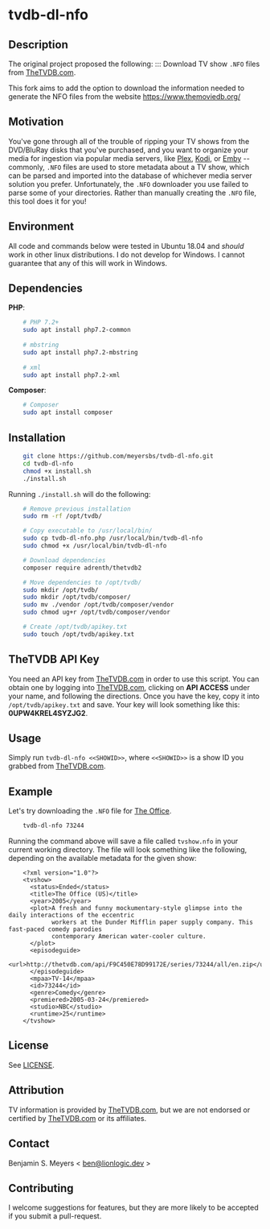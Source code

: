 # tvdb-dl-nfo

## Description

The original project proposed the following:
::: Download TV show `.NFO` files from [TheTVDB.com](https://www.thetvdb.com).

This fork aims to add the option to download the information needed to generate the NFO files from the website https://www.themoviedb.org/

## Motivation

You've gone through all of the trouble of ripping your TV shows from the DVD/BluRay disks that you've purchased, and you want to organize your media for ingestion via popular media servers, like [Plex](https://plex.tv), [Kodi](https://kodi.tv/), or [Emby](https://emby.media/) -- commonly, `.NFO` files are used to store metadata about a TV show, which can be parsed and imported into the database of whichever media server solution you prefer. Unfortunately, the `.NFO` downloader you use failed to parse some of your directories. Rather than manually creating the `.NFO` file, this tool does it for you!

## Environment

All code and commands below were tested in Ubuntu 18.04 and *should* work in other linux distributions. I do not develop for Windows. I cannot guarantee that any of this will work in Windows.

## Dependencies

**PHP**:

``` bash
    # PHP 7.2+
    sudo apt install php7.2-common
    
    # mbstring
    sudo apt install php7.2-mbstring
    
    # xml
    sudo apt install php7.2-xml
```

**Composer**:

``` bash
    # Composer
    sudo apt install composer
```

## Installation

``` bash
    git clone https://github.com/meyersbs/tvdb-dl-nfo.git
    cd tvdb-dl-nfo
    chmod +x install.sh
    ./install.sh
```

Running `./install.sh` will do the following:

``` bash
    # Remove previous installation
    sudo rm -rf /opt/tvdb/

    # Copy executable to /usr/local/bin/
    sudo cp tvdb-dl-nfo.php /usr/local/bin/tvdb-dl-nfo
    sudo chmod +x /usr/local/bin/tvdb-dl-nfo

    # Download dependencies
    composer require adrenth/thetvdb2

    # Move dependencies to /opt/tvdb/
    sudo mkdir /opt/tvdb/
    sudo mkdir /opt/tvdb/composer/
    sudo mv ./vendor /opt/tvdb/composer/vendor
    sudo chmod ug+r /opt/tvdb/composer/vendor

    # Create /opt/tvdb/apikey.txt
    sudo touch /opt/tvdb/apikey.txt
```

## TheTVDB API Key

You need an API key from [TheTVDB.com](https://www.thetvdb.com) in order to use this script. You can obtain one by logging into [TheTVDB.com](https://www.thetvdb.com), clicking on **API ACCESS** under your name, and following the directions. Once you have the key, copy it into `/opt/tvdb/apikey.txt` and save. Your key will look something like this: **0UPW4KREL4SYZJG2**.

## Usage

Simply run `tvdb-dl-nfo <<SHOWID>>`, where `<<SHOWID>>` is a show ID you grabbed from [TheTVDB.com](https://www.thetvdb.com).

## Example

Let's try downloading the `.NFO` file for [The Office](https://www.thetvdb.com/series/the-office-us).

``` bash
    tvdb-dl-nfo 73244
```

Running the command above will save a file called `tvshow.nfo` in your current working directory. The file will look something like the following, depending on the available metadata for the given show:

```
    <?xml version="1.0"?>
    <tvshow>
      <status>Ended</status>
      <title>The Office (US)</title>
      <year>2005</year>
      <plot>A fresh and funny mockumentary-style glimpse into the daily interactions of the eccentric
            workers at the Dunder Mifflin paper supply company. This fast-paced comedy parodies
            contemporary American water-cooler culture.
      </plot>
      <episodeguide>
        <url>http://thetvdb.com/api/F9C450E78D99172E/series/73244/all/en.zip</url>
      </episodeguide>
      <mpaa>TV-14</mpaa>
      <id>73244</id>
      <genre>Comedy</genre>
      <premiered>2005-03-24</premiered>
      <studio>NBC</studio>
      <runtime>25</runtime>
    </tvshow>
```

## License

See [LICENSE](LICENSE).

## Attribution

TV information is provided by [TheTVDB.com](https://www.thetvdb.com), but we are not endorsed or certified by [TheTVDB.com](https://www.thetvdb.com) or its affiliates.

## Contact

Benjamin S. Meyers < ben@lionlogic.dev >

## Contributing

I welcome suggestions for features, but they are more likely to be accepted if you submit a pull-request.
